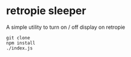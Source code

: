 # retropie sleeper

A simple utility to turn on / off display on retropie

```
git clone
npm install 
./index.js
```
